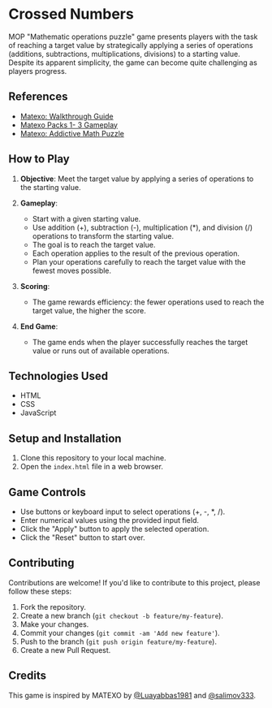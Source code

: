 # Crossed Numbers

MOP "Mathematic operations puzzle" game presents players with the task of reaching a target value by strategically applying a series of operations (additions, subtractions, multiplications, divisions) to a starting value. Despite its apparent simplicity, the game can become quite challenging as players progress.

## References

- [Matexo: Walkthrough Guide](https://www.appunwrapper.com/2024/03/08/matexo-walkthrough-guide/)
- [Matexo Packs 1- 3 Gameplay](https://www.youtube.com/watch?v=Ss5WWBKMiQ0)
- [Matexo: Addictive Math Puzzle](https://play.google.com/store/apps/details?id=com.logisk.matexo)

## How to Play

1. **Objective**: Meet the target value by applying a series of operations to the starting value.

2. **Gameplay**:

   - Start with a given starting value.
   - Use addition (+), subtraction (-), multiplication (\*), and division (/) operations to transform the starting value.
   - The goal is to reach the target value.
   - Each operation applies to the result of the previous operation.
   - Plan your operations carefully to reach the target value with the fewest moves possible.

3. **Scoring**:

   - The game rewards efficiency: the fewer operations used to reach the target value, the higher the score.

4. **End Game**:
   - The game ends when the player successfully reaches the target value or runs out of available operations.

## Technologies Used

- HTML
- CSS
- JavaScript

## Setup and Installation

1. Clone this repository to your local machine.
2. Open the `index.html` file in a web browser.

## Game Controls

- Use buttons or keyboard input to select operations (+, -, \*, /).
- Enter numerical values using the provided input field.
- Click the "Apply" button to apply the selected operation.
- Click the "Reset" button to start over.

## Contributing

Contributions are welcome! If you'd like to contribute to this project, please follow these steps:

1. Fork the repository.
2. Create a new branch (`git checkout -b feature/my-feature`).
3. Make your changes.
4. Commit your changes (`git commit -am 'Add new feature'`).
5. Push to the branch (`git push origin feature/my-feature`).
6. Create a new Pull Request.

## Credits

This game is inspired by MATEXO by [@Luayabbas1981](https://github.com/Luayabbas1981) and [@salimov333](https://github.com/salimov333).
